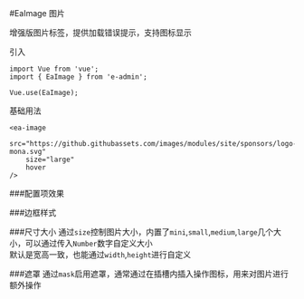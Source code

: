 #EaImage 图片 

增强版图片标签，提供加载错误提示，支持图标显示

引入
```
import Vue from 'vue';
import { EaImage } from 'e-admin';

Vue.use(EaImage);
```
基础用法
```
<ea-image
    src="https://github.githubassets.com/images/modules/site/sponsors/logo-mona.svg"
    size="large"
    hover
/>
```

<slot></slot>

###配置项效果

<slot name="attr"></slot>

###边框样式

<slot name="border"></slot>

###尺寸大小
通过`size`控制图片大小，内置了`mini`,`small`,`medium`,`large`几个大小，可以通过传入`Number`数字自定义大小  
默认是宽高一致，也能通过`width`,`height`进行自定义

<slot name="size"></slot>

###遮罩
通过`mask`启用遮罩，通常通过在插槽内插入操作图标，用来对图片进行额外操作

<slot name="mask"></slot>

<slot name="table"></slot>